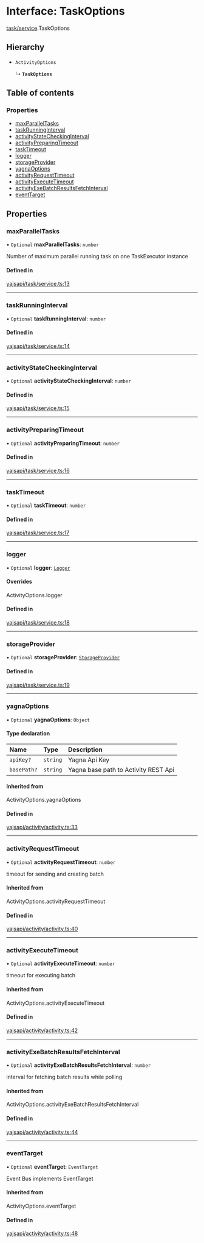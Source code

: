 # Interface: TaskOptions

[task/service](../modules/task_service).TaskOptions

## Hierarchy

- `ActivityOptions`

  ↳ **`TaskOptions`**

## Table of contents

### Properties

- [maxParallelTasks](task_service.TaskOptions#maxparalleltasks)
- [taskRunningInterval](task_service.TaskOptions#taskrunninginterval)
- [activityStateCheckingInterval](task_service.TaskOptions#activitystatecheckinginterval)
- [activityPreparingTimeout](task_service.TaskOptions#activitypreparingtimeout)
- [taskTimeout](task_service.TaskOptions#tasktimeout)
- [logger](task_service.TaskOptions#logger)
- [storageProvider](task_service.TaskOptions#storageprovider)
- [yagnaOptions](task_service.TaskOptions#yagnaoptions)
- [activityRequestTimeout](task_service.TaskOptions#activityrequesttimeout)
- [activityExecuteTimeout](task_service.TaskOptions#activityexecutetimeout)
- [activityExeBatchResultsFetchInterval](task_service.TaskOptions#activityexebatchresultsfetchinterval)
- [eventTarget](task_service.TaskOptions#eventtarget)

## Properties

### maxParallelTasks

• `Optional` **maxParallelTasks**: `number`

Number of maximum parallel running task on one TaskExecutor instance

#### Defined in

[yajsapi/task/service.ts:13](https://github.com/golemfactory/yajsapi/blob/2663a15/yajsapi/task/service.ts#L13)

___

### taskRunningInterval

• `Optional` **taskRunningInterval**: `number`

#### Defined in

[yajsapi/task/service.ts:14](https://github.com/golemfactory/yajsapi/blob/2663a15/yajsapi/task/service.ts#L14)

___

### activityStateCheckingInterval

• `Optional` **activityStateCheckingInterval**: `number`

#### Defined in

[yajsapi/task/service.ts:15](https://github.com/golemfactory/yajsapi/blob/2663a15/yajsapi/task/service.ts#L15)

___

### activityPreparingTimeout

• `Optional` **activityPreparingTimeout**: `number`

#### Defined in

[yajsapi/task/service.ts:16](https://github.com/golemfactory/yajsapi/blob/2663a15/yajsapi/task/service.ts#L16)

___

### taskTimeout

• `Optional` **taskTimeout**: `number`

#### Defined in

[yajsapi/task/service.ts:17](https://github.com/golemfactory/yajsapi/blob/2663a15/yajsapi/task/service.ts#L17)

___

### logger

• `Optional` **logger**: [`Logger`](utils_logger_logger.Logger)

#### Overrides

ActivityOptions.logger

#### Defined in

[yajsapi/task/service.ts:18](https://github.com/golemfactory/yajsapi/blob/2663a15/yajsapi/task/service.ts#L18)

___

### storageProvider

• `Optional` **storageProvider**: [`StorageProvider`](storage_provider.StorageProvider)

#### Defined in

[yajsapi/task/service.ts:19](https://github.com/golemfactory/yajsapi/blob/2663a15/yajsapi/task/service.ts#L19)

___

### yagnaOptions

• `Optional` **yagnaOptions**: `Object`

#### Type declaration

| Name | Type | Description |
| :------ | :------ | :------ |
| `apiKey?` | `string` | Yagna Api Key |
| `basePath?` | `string` | Yagna base path to Activity REST Api |

#### Inherited from

ActivityOptions.yagnaOptions

#### Defined in

[yajsapi/activity/activity.ts:33](https://github.com/golemfactory/yajsapi/blob/2663a15/yajsapi/activity/activity.ts#L33)

___

### activityRequestTimeout

• `Optional` **activityRequestTimeout**: `number`

timeout for sending and creating batch

#### Inherited from

ActivityOptions.activityRequestTimeout

#### Defined in

[yajsapi/activity/activity.ts:40](https://github.com/golemfactory/yajsapi/blob/2663a15/yajsapi/activity/activity.ts#L40)

___

### activityExecuteTimeout

• `Optional` **activityExecuteTimeout**: `number`

timeout for executing batch

#### Inherited from

ActivityOptions.activityExecuteTimeout

#### Defined in

[yajsapi/activity/activity.ts:42](https://github.com/golemfactory/yajsapi/blob/2663a15/yajsapi/activity/activity.ts#L42)

___

### activityExeBatchResultsFetchInterval

• `Optional` **activityExeBatchResultsFetchInterval**: `number`

interval for fetching batch results while polling

#### Inherited from

ActivityOptions.activityExeBatchResultsFetchInterval

#### Defined in

[yajsapi/activity/activity.ts:44](https://github.com/golemfactory/yajsapi/blob/2663a15/yajsapi/activity/activity.ts#L44)

___

### eventTarget

• `Optional` **eventTarget**: `EventTarget`

Event Bus implements EventTarget

#### Inherited from

ActivityOptions.eventTarget

#### Defined in

[yajsapi/activity/activity.ts:48](https://github.com/golemfactory/yajsapi/blob/2663a15/yajsapi/activity/activity.ts#L48)
